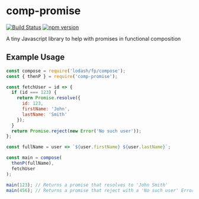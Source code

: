 # comp-promise
[![Build Status](https://travis-ci.org/mmcglone/comp-promise.svg?branch=master)](https://travis-ci.org/mmcglone/comp-promise)
[![npm version](https://badge.fury.io/js/comp-promise.svg)](https://badge.fury.io/js/comp-promise)

A tiny Javascript library to help with promises in functional composition

## Example Usage
```javascript
const compose = require('lodash/fp/compose');
const { thenP } = require('comp-promise');

const fetchUser = id => {
  if (id === 123) {
    return Promise.resolve({
      id: 123,
      firstName: 'John',
	  lastName: 'Smith'
    });
  }
  return Promise.reject(new Error('No such user'));
};

const fullName = user => `${user.firstName} ${user.lastName}`;

const main = compose(
  thenP(fullName),
  fetchUser
);

main(123); // Returns a promise that resolves to 'John Smith'
main(456); // Returns a promise that reject with a 'No such user' Error
```
